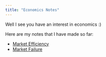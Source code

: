 ```yaml
---
title: "Economics Notes"
---
```


Well I see you have an interest in economics :)

Here are my notes that I have made so far:
- [Market Efficiency](MarketEfficiency.md)
- [Market Failure](MarketFailure.md)